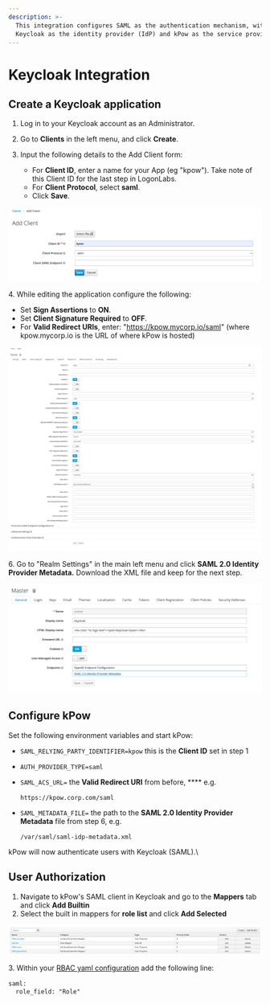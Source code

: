 ```yaml
---
description: >-
  This integration configures SAML as the authentication mechanism, with
  Keycloak as the identity provider (IdP) and kPow as the service provider.
---
```


# Keycloak Integration

## Create a Keycloak application

1. Log in to your Keycloak account as an Administrator.
2. Go to **Clients** in the left menu, and click **Create**.
3.  Input the following details to the Add Client form:

    * For **Client ID**, enter a name for your App (eg "kpow"). Take note of this Client ID for the last step in LogonLabs.
    * For **Client Protocol**, select **saml**.
    * Click **Save**.



![](<../../.gitbook/assets/Screen Shot 2022-04-29 at 9.33.50 am.png>)

4\. While editing the application configure the following:

* Set **Sign Assertions** to **ON**.
* Set **Client Signature Required** to **OFF**.
* For **Valid Redirect URIs**, enter: "https://kpow.mycorp.io/saml" (where kpow.mycorp.io is the URL of where kPow is hosted)

![](<../../.gitbook/assets/Screen Shot 2022-04-29 at 9.36.29 am.png>)

6\. Go to "Realm Settings" in the main left menu and click **SAML 2.0 Identity Provider Metadata.** Download the XML file and keep for the next step.

![](<../../.gitbook/assets/Screen Shot 2022-04-29 at 9.38.55 am.png>)

## Configure kPow

Set the following environment variables and start kPow:

* `SAML_RELYING_PARTY_IDENTIFIER=kpow` this is the **Client ID** set in step 1
* `AUTH_PROVIDER_TYPE=saml`
*   `SAML_ACS_URL=` the **Valid Redirect URI** from before, **** e.g.

    ```
    https://kpow.corp.com/saml
    ```
*   `SAML_METADATA_FILE=` the path to the **SAML 2.0 Identity Provider Metadata** file from step 6, e.g.

    ```
    /var/saml/saml-idp-metadata.xml
    ```

kPow will now authenticate users with Keycloak (SAML).\


## User Authorization

1. Navigate to kPow's SAML client in Keycloak and go to the **Mappers** tab and click **Add Builtin**&#x20;
2. Select the built in mappers for **role list** and click **Add Selected**&#x20;

![](<../../.gitbook/assets/Screen Shot 2022-04-29 at 9.45.49 am.png>)

3\. Within your [RBAC yaml configuration](../../authorization/role-based-access-control.md#saml-integration-generic) add the following line:

```
saml:
  role_field: "Role"
```



